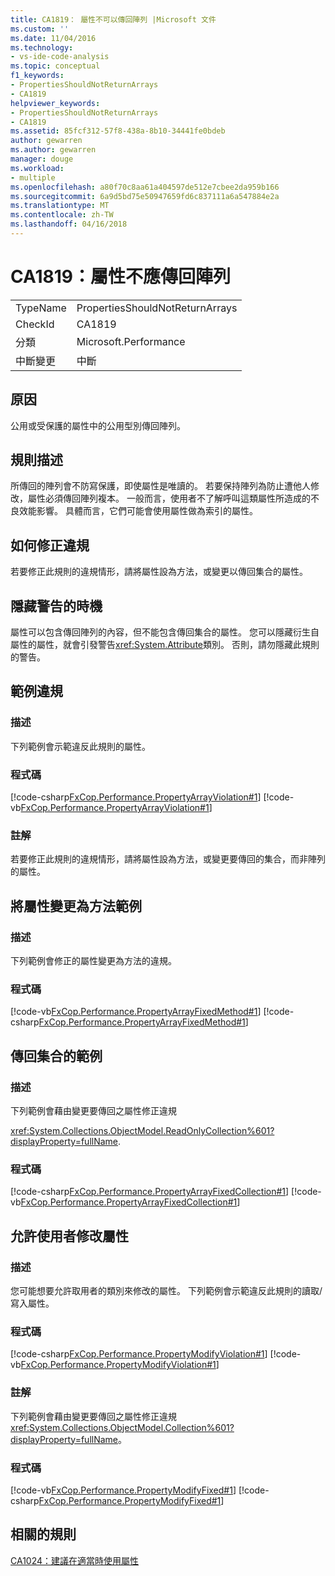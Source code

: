 ```yaml
---
title: CA1819： 屬性不可以傳回陣列 |Microsoft 文件
ms.custom: ''
ms.date: 11/04/2016
ms.technology:
- vs-ide-code-analysis
ms.topic: conceptual
f1_keywords:
- PropertiesShouldNotReturnArrays
- CA1819
helpviewer_keywords:
- PropertiesShouldNotReturnArrays
- CA1819
ms.assetid: 85fcf312-57f8-438a-8b10-34441fe0bdeb
author: gewarren
ms.author: gewarren
manager: douge
ms.workload:
- multiple
ms.openlocfilehash: a80f70c8aa61a404597de512e7cbee2da959b166
ms.sourcegitcommit: 6a9d5bd75e50947659fd6c837111a6a547884e2a
ms.translationtype: MT
ms.contentlocale: zh-TW
ms.lasthandoff: 04/16/2018
---
```

# <a name="ca1819-properties-should-not-return-arrays"></a>CA1819：屬性不應傳回陣列
|||  
|-|-|  
|TypeName|PropertiesShouldNotReturnArrays|  
|CheckId|CA1819|  
|分類|Microsoft.Performance|  
|中斷變更|中斷|  
  
## <a name="cause"></a>原因  
 公用或受保護的屬性中的公用型別傳回陣列。  
  
## <a name="rule-description"></a>規則描述  
 所傳回的陣列會不防寫保護，即使屬性是唯讀的。 若要保持陣列為防止遭他人修改，屬性必須傳回陣列複本。 一般而言，使用者不了解呼叫這類屬性所造成的不良效能影響。 具體而言，它們可能會使用屬性做為索引的屬性。  
  
## <a name="how-to-fix-violations"></a>如何修正違規  
 若要修正此規則的違規情形，請將屬性設為方法，或變更以傳回集合的屬性。  
  
## <a name="when-to-suppress-warnings"></a>隱藏警告的時機  
 屬性可以包含傳回陣列的內容，但不能包含傳回集合的屬性。 您可以隱藏衍生自屬性的屬性，就會引發警告<xref:System.Attribute>類別。 否則，請勿隱藏此規則的警告。  
  
## <a name="example-violation"></a>範例違規  
  
### <a name="description"></a>描述  
 下列範例會示範違反此規則的屬性。  
  
### <a name="code"></a>程式碼  
 [!code-csharp[FxCop.Performance.PropertyArrayViolation#1](../code-quality/codesnippet/CSharp/ca1819-properties-should-not-return-arrays_1.cs)]
 [!code-vb[FxCop.Performance.PropertyArrayViolation#1](../code-quality/codesnippet/VisualBasic/ca1819-properties-should-not-return-arrays_1.vb)]  
  
### <a name="comments"></a>註解  
 若要修正此規則的違規情形，請將屬性設為方法，或變更要傳回的集合，而非陣列的屬性。  
  
## <a name="change-the-property-to-a-method-example"></a>將屬性變更為方法範例  
  
### <a name="description"></a>描述  
 下列範例會修正的屬性變更為方法的違規。  
  
### <a name="code"></a>程式碼  
 [!code-vb[FxCop.Performance.PropertyArrayFixedMethod#1](../code-quality/codesnippet/VisualBasic/ca1819-properties-should-not-return-arrays_2.vb)]
 [!code-csharp[FxCop.Performance.PropertyArrayFixedMethod#1](../code-quality/codesnippet/CSharp/ca1819-properties-should-not-return-arrays_2.cs)]  
  
## <a name="return-a-collection-example"></a>傳回集合的範例  
  
### <a name="description"></a>描述  
 下列範例會藉由變更要傳回之屬性修正違規  
  
 <xref:System.Collections.ObjectModel.ReadOnlyCollection%601?displayProperty=fullName>.  
  
### <a name="code"></a>程式碼  
 [!code-csharp[FxCop.Performance.PropertyArrayFixedCollection#1](../code-quality/codesnippet/CSharp/ca1819-properties-should-not-return-arrays_3.cs)]
 [!code-vb[FxCop.Performance.PropertyArrayFixedCollection#1](../code-quality/codesnippet/VisualBasic/ca1819-properties-should-not-return-arrays_3.vb)]  
  
## <a name="allowing-users-to-modify-a-property"></a>允許使用者修改屬性  
  
### <a name="description"></a>描述  
 您可能想要允許取用者的類別來修改的屬性。 下列範例會示範違反此規則的讀取/寫入屬性。  
  
### <a name="code"></a>程式碼  
 [!code-csharp[FxCop.Performance.PropertyModifyViolation#1](../code-quality/codesnippet/CSharp/ca1819-properties-should-not-return-arrays_4.cs)]
 [!code-vb[FxCop.Performance.PropertyModifyViolation#1](../code-quality/codesnippet/VisualBasic/ca1819-properties-should-not-return-arrays_4.vb)]  
  
### <a name="comments"></a>註解  
 下列範例會藉由變更要傳回之屬性修正違規<xref:System.Collections.ObjectModel.Collection%601?displayProperty=fullName>。  
  
### <a name="code"></a>程式碼  
 [!code-vb[FxCop.Performance.PropertyModifyFixed#1](../code-quality/codesnippet/VisualBasic/ca1819-properties-should-not-return-arrays_5.vb)]
 [!code-csharp[FxCop.Performance.PropertyModifyFixed#1](../code-quality/codesnippet/CSharp/ca1819-properties-should-not-return-arrays_5.cs)]  
  
## <a name="related-rules"></a>相關的規則  
 [CA1024：建議在適當時使用屬性](../code-quality/ca1024-use-properties-where-appropriate.md)